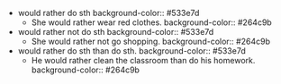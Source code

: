 - would rather do sth
  background-color:: #533e7d
	- She would rather wear red clothes.
	  background-color:: #264c9b
- would rather not do sth
  background-color:: #533e7d
	- She would rather not go shopping.
	  background-color:: #264c9b
- would rather do sth than do sth.
  background-color:: #533e7d
	- He would rather clean the classroom than do his homework.
	  background-color:: #264c9b